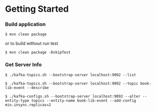 # Getting Started

### Build application
```
$ mvn clean package
```
or to build without run test
```
$ mvn clean package -DskipTest
```


### Get Server Info
```
$ ./kafka-topics.sh --bootstrap-server localhost:9092 --list
```
```
$ ./kafka-topics.sh --bootstrap-server localhost:9092 --topic book-lib-event --describe
```
```
$ ./kafka-configs.sh --bootstrap-server localhost:9092 --alter --entity-type topics --entity-name book-lib-event --add-config min.insync.replicas=2
```